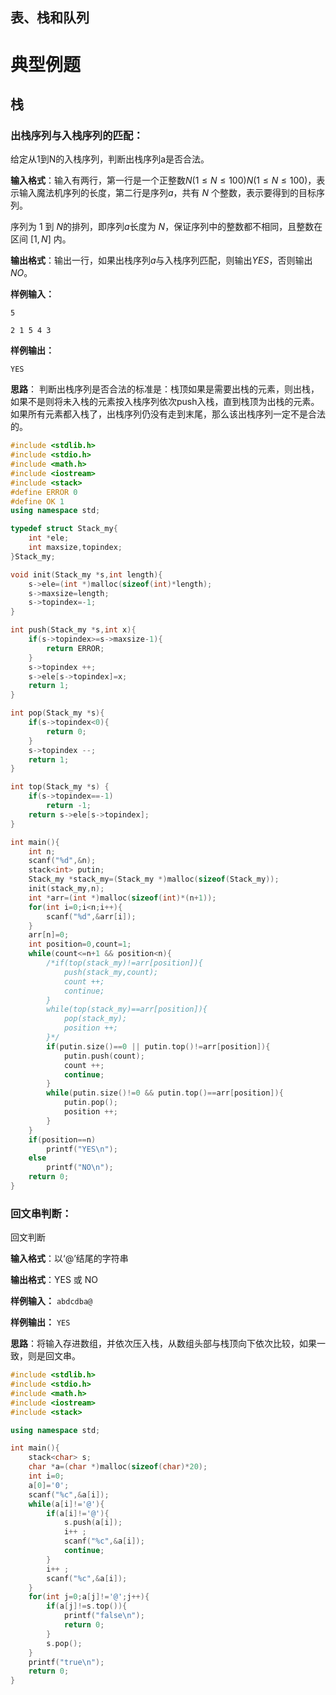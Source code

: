 

## 表、栈和队列
# 典型例题
## 栈
### 出栈序列与入栈序列的匹配：
给定从1到N的入栈序列，判断出栈序列a是否合法。

**输入格式**：输入有两行，第一行是一个正整数$N (1 \leq N \leq 100)N(1≤N≤100)$，表示输入魔法机序列的长度，第二行是序列$a$，共有 $N$ 个整数，表示要得到的目标序列。

序列为 $1$ 到 $N$的排列，即序列$a$长度为 $N$，保证序列中的整数都不相同，且整数在区间 $[1, N]$ 内。

**输出格式**：输出一行，如果出栈序列$a$与入栈序列匹配，则输出$YES$，否则输出$NO$。

**样例输入：**

`5 `

`2 1 5 4 3`

**样例输出：**

`YES`

**思路**：
判断出栈序列是否合法的标准是：栈顶如果是需要出栈的元素，则出栈，如果不是则将未入栈的元素按入栈序列依次push入栈，直到栈顶为出栈的元素。如果所有元素都入栈了，出栈序列仍没有走到末尾，那么该出栈序列一定不是合法的。

```cpp
#include <stdlib.h>
#include <stdio.h>
#include <math.h>
#include <iostream>
#include <stack>
#define ERROR 0
#define OK 1
using namespace std;

typedef struct Stack_my{
    int *ele;
    int maxsize,topindex;
}Stack_my;

void init(Stack_my *s,int length){
    s->ele=(int *)malloc(sizeof(int)*length);
    s->maxsize=length;
    s->topindex=-1;
}

int push(Stack_my *s,int x){
    if(s->topindex>=s->maxsize-1){
        return ERROR;
    }
    s->topindex ++;
    s->ele[s->topindex]=x;
    return 1;
}

int pop(Stack_my *s){
    if(s->topindex<0){
        return 0;
    }
    s->topindex --;
    return 1;
}

int top(Stack_my *s) {
    if(s->topindex==-1)
        return -1;
    return s->ele[s->topindex];
}

int main(){
    int n;
    scanf("%d",&n);
    stack<int> putin;
    Stack_my *stack_my=(Stack_my *)malloc(sizeof(Stack_my));
    init(stack_my,n);
    int *arr=(int *)malloc(sizeof(int)*(n+1));
    for(int i=0;i<n;i++){
        scanf("%d",&arr[i]);
    }
    arr[n]=0;
    int position=0,count=1;
    while(count<=n+1 && position<n){
        /*if(top(stack_my)!=arr[position]){
            push(stack_my,count);
            count ++;
            continue;
        }
        while(top(stack_my)==arr[position]){
            pop(stack_my);
            position ++;
        }*/
        if(putin.size()==0 || putin.top()!=arr[position]){
            putin.push(count);
            count ++;
            continue;
        }
        while(putin.size()!=0 && putin.top()==arr[position]){
            putin.pop();
            position ++;
        }
    }
    if(position==n)
        printf("YES\n");
    else
        printf("NO\n");
    return 0;
}
```
### 回文串判断：
回文判断

**输入格式**：以‘@’结尾的字符串

**输出格式**：YES 或 NO

**样例输入：**
`abdcdba@`

**样例输出：**
`YES`

**思路**：将输入存进数组，并依次压入栈，从数组头部与栈顶向下依次比较，如果一致，则是回文串。

```cpp
#include <stdlib.h>
#include <stdio.h>
#include <math.h>
#include <iostream>
#include <stack>

using namespace std;

int main(){
    stack<char> s;
    char *a=(char *)malloc(sizeof(char)*20);
    int i=0;
    a[0]='0';
    scanf("%c",&a[i]);
    while(a[i]!='@'){
        if(a[i]!='@'){
            s.push(a[i]);
            i++ ;
            scanf("%c",&a[i]);
            continue;
        }
        i++ ;
        scanf("%c",&a[i]);
    }
    for(int j=0;a[j]!='@';j++){
        if(a[j]!=s.top()){
            printf("false\n");
            return 0;
        }
        s.pop();
    }
    printf("true\n");
    return 0;
}

```
